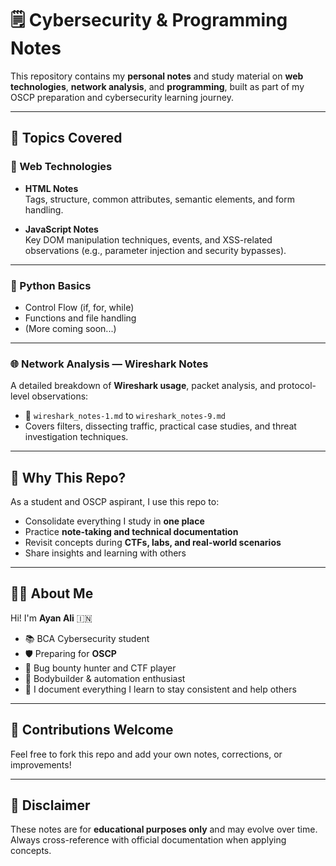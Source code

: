 # 🗒️ Cybersecurity & Programming Notes

This repository contains my **personal notes** and study material on **web technologies**, **network analysis**, and **programming**, built as part of my OSCP preparation and cybersecurity learning journey.

---

## 📂 Topics Covered

### 🔧 Web Technologies
- **HTML Notes**  
  Tags, structure, common attributes, semantic elements, and form handling.

- **JavaScript Notes**  
  Key DOM manipulation techniques, events, and XSS-related observations (e.g., parameter injection and security bypasses).

---

### 🐍 Python Basics
- Control Flow (if, for, while)
- Functions and file handling
- (More coming soon...)

---

### 🌐 Network Analysis — Wireshark Notes
A detailed breakdown of **Wireshark usage**, packet analysis, and protocol-level observations:
- 📄 `wireshark_notes-1.md` to `wireshark_notes-9.md`
- Covers filters, dissecting traffic, practical case studies, and threat investigation techniques.

---

## 🧠 Why This Repo?

As a student and OSCP aspirant, I use this repo to:
- Consolidate everything I study in **one place**
- Practice **note-taking and technical documentation**
- Revisit concepts during **CTFs, labs, and real-world scenarios**
- Share insights and learning with others

---

## 🧑‍💻 About Me

Hi! I'm **Ayan Ali** 🇮🇳  
- 📚 BCA Cybersecurity student  
- 🛡️ Preparing for **OSCP**  
- 🐞 Bug bounty hunter and CTF player  
- 💪 Bodybuilder & automation enthusiast  
- 📘 I document everything I learn to stay consistent and help others

---

## 🤝 Contributions Welcome

Feel free to fork this repo and add your own notes, corrections, or improvements!

---

## 📢 Disclaimer

These notes are for **educational purposes only** and may evolve over time. Always cross-reference with official documentation when applying concepts.

